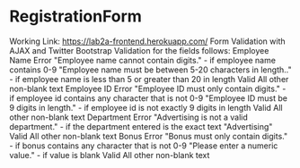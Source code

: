 # RegistrationForm
Working Link: https://lab2a-frontend.herokuapp.com/ 
Form Validation with AJAX and Twitter Bootstrap
Validation for the fields follows:
          Employee Name
                Error
                "Employee name cannot contain digits." - if employee name contains 0-9
                "Employee name must be between 5-20 characters in length.." - if employee name is less than 5 or greater than 20 in length
                  Valid
                  All other non-blank text
          Employee ID
                Error
                "Employee ID must only contain digits." - if employee id contains any character that is not 0-9
                "Employee ID must be 9 digits in length." - if employee id is not exactly 9 digits in length
                Valid
                All other non-blank text
          Department
                Error
                "Advertising is not a valid department." - if the department entered is the exact text "Advertising"
                Valid
                All other non-blank text
          Bonus
              Error
              "Bonus must only contain digits." - if bonus contains any character that is not 0-9
              "Please enter a numeric value." - if value is blank
              Valid
              All other non-blank text
